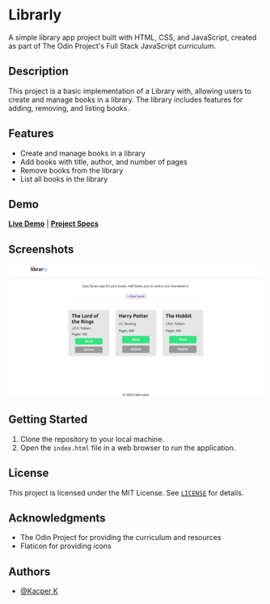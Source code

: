 # Librarly


A simple library app project built with HTML, CSS, and JavaScript, created as part of The Odin Project's Full Stack JavaScript curriculum.

## Description

This project is a basic implementation of a Library with, allowing users to create and manage books in a library. The library includes features for adding, removing, and listing books.

## Features

* Create and manage books in a library
* Add books with title, author, and number of pages 
* Remove books from the library
* List all books in the library

## Demo

[**Live Demo**](https://kacper-korzen.github.io/librarly) | [**Project Specs**](https://www.theodinproject.com/lessons/node-path-javascript-library)

## Screenshots

![App Screenshot](img/app-screen.png)

## Getting Started

1. Clone the repository to your local machine.
2. Open the `index.html` file in a web browser to run the application.

## License

This project is licensed under the MIT License. See [`LICENSE`](https://choosealicense.com/licenses/mit/) for details.

## Acknowledgments

- The Odin Project for providing the curriculum and resources
- Flaticon for providing icons

## Authors

- [@Kacper K](https://www.github.com/kacper-korzen)